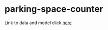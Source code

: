 # parking-space-counter

Link to data and model click [here](https://drive.google.com/drive/folders/1CH5FkkuU1nLloEBLR6nCzqn027NTq2Wc?usp=sharing)